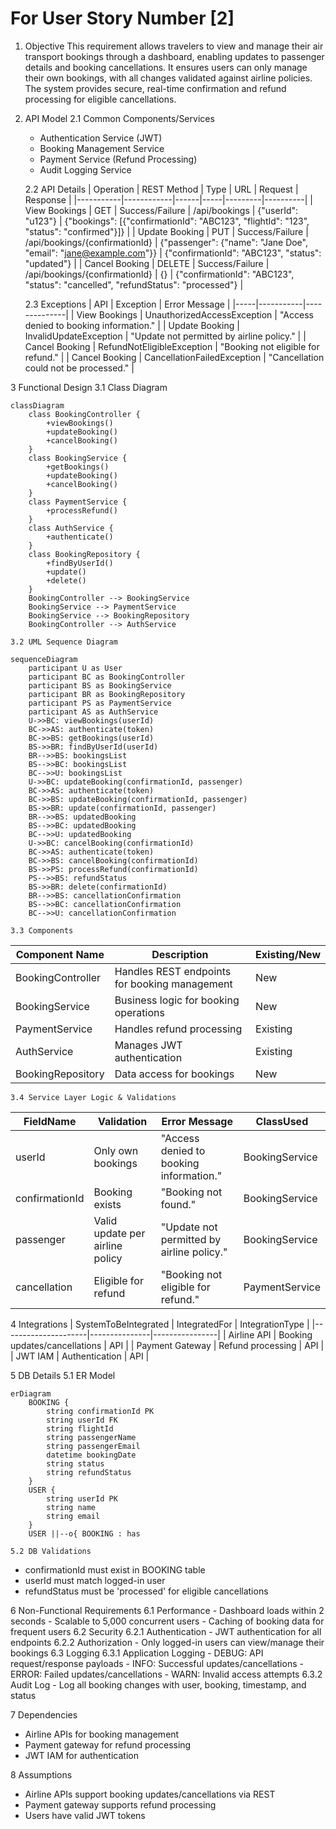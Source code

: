 # For User Story Number [2]
1. Objective
This requirement allows travelers to view and manage their air transport bookings through a dashboard, enabling updates to passenger details and booking cancellations. It ensures users can only manage their own bookings, with all changes validated against airline policies. The system provides secure, real-time confirmation and refund processing for eligible cancellations.

2. API Model
	2.1 Common Components/Services
	- Authentication Service (JWT)
	- Booking Management Service
	- Payment Service (Refund Processing)
	- Audit Logging Service

	2.2 API Details
| Operation | REST Method | Type | URL | Request | Response |
|-----------|------------|------|-----|---------|----------|
| View Bookings | GET | Success/Failure | /api/bookings | {"userId": "u123"} | {"bookings": [{"confirmationId": "ABC123", "flightId": "123", "status": "confirmed"}]} |
| Update Booking | PUT | Success/Failure | /api/bookings/{confirmationId} | {"passenger": {"name": "Jane Doe", "email": "jane@example.com"}} | {"confirmationId": "ABC123", "status": "updated"} |
| Cancel Booking | DELETE | Success/Failure | /api/bookings/{confirmationId} | {} | {"confirmationId": "ABC123", "status": "cancelled", "refundStatus": "processed"} |

	2.3 Exceptions
| API | Exception | Error Message |
|-----|-----------|--------------|
| View Bookings | UnauthorizedAccessException | "Access denied to booking information." |
| Update Booking | InvalidUpdateException | "Update not permitted by airline policy." |
| Cancel Booking | RefundNotEligibleException | "Booking not eligible for refund." |
| Cancel Booking | CancellationFailedException | "Cancellation could not be processed." |

3 Functional Design
	3.1 Class Diagram
```mermaid
classDiagram
    class BookingController {
        +viewBookings()
        +updateBooking()
        +cancelBooking()
    }
    class BookingService {
        +getBookings()
        +updateBooking()
        +cancelBooking()
    }
    class PaymentService {
        +processRefund()
    }
    class AuthService {
        +authenticate()
    }
    class BookingRepository {
        +findByUserId()
        +update()
        +delete()
    }
    BookingController --> BookingService
    BookingService --> PaymentService
    BookingService --> BookingRepository
    BookingController --> AuthService
```
	3.2 UML Sequence Diagram
```mermaid
sequenceDiagram
    participant U as User
    participant BC as BookingController
    participant BS as BookingService
    participant BR as BookingRepository
    participant PS as PaymentService
    participant AS as AuthService
    U->>BC: viewBookings(userId)
    BC->>AS: authenticate(token)
    BC->>BS: getBookings(userId)
    BS->>BR: findByUserId(userId)
    BR-->>BS: bookingsList
    BS-->>BC: bookingsList
    BC-->>U: bookingsList
    U->>BC: updateBooking(confirmationId, passenger)
    BC->>AS: authenticate(token)
    BC->>BS: updateBooking(confirmationId, passenger)
    BS->>BR: update(confirmationId, passenger)
    BR-->>BS: updatedBooking
    BS-->>BC: updatedBooking
    BC-->>U: updatedBooking
    U->>BC: cancelBooking(confirmationId)
    BC->>AS: authenticate(token)
    BC->>BS: cancelBooking(confirmationId)
    BS->>PS: processRefund(confirmationId)
    PS-->>BS: refundStatus
    BS->>BR: delete(confirmationId)
    BR-->>BS: cancellationConfirmation
    BS-->>BC: cancellationConfirmation
    BC-->>U: cancellationConfirmation
```
	3.3 Components
| Component Name | Description | Existing/New |
|----------------|-------------|--------------|
| BookingController | Handles REST endpoints for booking management | New |
| BookingService | Business logic for booking operations | New |
| PaymentService | Handles refund processing | Existing |
| AuthService | Manages JWT authentication | Existing |
| BookingRepository | Data access for bookings | New |

	3.4 Service Layer Logic & Validations
| FieldName | Validation | Error Message | ClassUsed |
|-----------|-----------|--------------|-----------|
| userId | Only own bookings | "Access denied to booking information." | BookingService |
| confirmationId | Booking exists | "Booking not found." | BookingService |
| passenger | Valid update per airline policy | "Update not permitted by airline policy." | BookingService |
| cancellation | Eligible for refund | "Booking not eligible for refund." | PaymentService |

4 Integrations
| SystemToBeIntegrated | IntegratedFor | IntegrationType |
|---------------------|---------------|----------------|
| Airline API | Booking updates/cancellations | API |
| Payment Gateway | Refund processing | API |
| JWT IAM | Authentication | API |

5 DB Details
	5.1 ER Model
```mermaid
erDiagram
    BOOKING {
        string confirmationId PK
        string userId FK
        string flightId
        string passengerName
        string passengerEmail
        datetime bookingDate
        string status
        string refundStatus
    }
    USER {
        string userId PK
        string name
        string email
    }
    USER ||--o{ BOOKING : has
```
	5.2 DB Validations
- confirmationId must exist in BOOKING table
- userId must match logged-in user
- refundStatus must be 'processed' for eligible cancellations

6 Non-Functional Requirements
	6.1 Performance
	- Dashboard loads within 2 seconds
	- Scalable to 5,000 concurrent users
	- Caching of booking data for frequent users
	6.2 Security
		6.2.1 Authentication
		- JWT authentication for all endpoints
		6.2.2 Authorization
		- Only logged-in users can view/manage their bookings
	6.3 Logging
		6.3.1 Application Logging
		- DEBUG: API request/response payloads
		- INFO: Successful updates/cancellations
		- ERROR: Failed updates/cancellations
		- WARN: Invalid access attempts
		6.3.2 Audit Log
		- Log all booking changes with user, booking, timestamp, and status

7 Dependencies
- Airline APIs for booking management
- Payment gateway for refund processing
- JWT IAM for authentication

8 Assumptions
- Airline APIs support booking updates/cancellations via REST
- Payment gateway supports refund processing
- Users have valid JWT tokens
